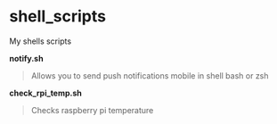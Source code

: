 # shell_scripts
My shells scripts

**notify.sh**
> Allows you to send push notifications mobile in shell bash or zsh

**check_rpi_temp.sh**
> Checks raspberry pi temperature
